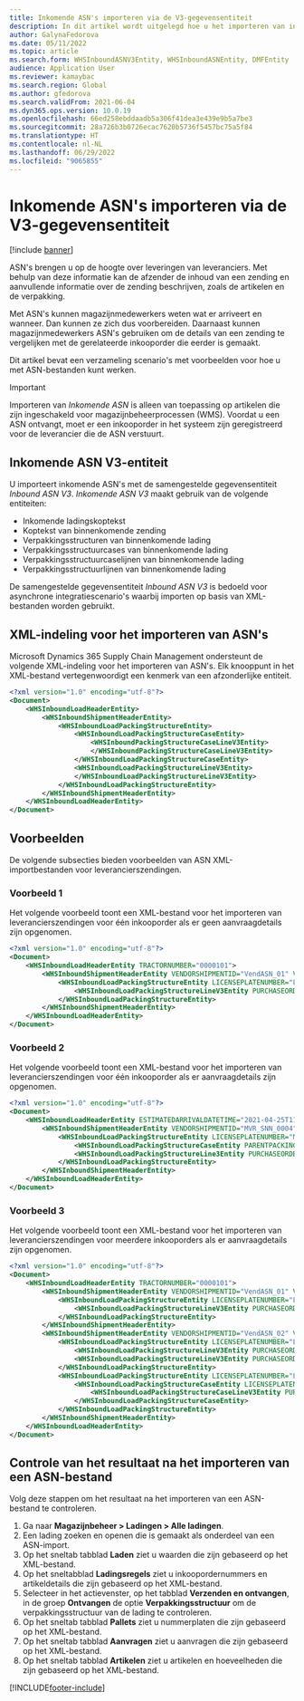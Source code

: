 ```yaml
---
title: Inkomende ASN's importeren via de V3-gegevensentiteit
description: In dit artikel wordt uitgelegd hoe u het importeren van inkomende geavanceerde vervoerders meldingen (ASN's) via de inkomende ASN-gegevensentiteit beheert.
author: GalynaFedorova
ms.date: 05/11/2022
ms.topic: article
ms.search.form: WHSInboundASNV3Entity, WHSInboundASNEntity, DMFEntity
audience: Application User
ms.reviewer: kamaybac
ms.search.region: Global
ms.author: gfedorova
ms.search.validFrom: 2021-06-04
ms.dyn365.ops.version: 10.0.19
ms.openlocfilehash: 66ed258ebddaadb5a306f41dea3e439e9b5a7be3
ms.sourcegitcommit: 28a726b3b0726ecac7620b5736f5457bc75a5f84
ms.translationtype: HT
ms.contentlocale: nl-NL
ms.lasthandoff: 06/29/2022
ms.locfileid: "9065855"
---
```

# <a name="import-inbound-asns-through-the-v3-data-entity"></a>Inkomende ASN's importeren via de V3-gegevensentiteit

[!include [banner](../../includes/banner.md)]

ASN's brengen u op de hoogte over leveringen van leveranciers. Met behulp van deze informatie kan de afzender de inhoud van een zending en aanvullende informatie over de zending beschrijven, zoals de artikelen en de verpakking.

Met ASN's kunnen magazijnmedewerkers weten wat er arriveert en wanneer. Dan kunnen ze zich dus voorbereiden. Daarnaast kunnen magazijnmedewerkers ASN's gebruiken om de details van een zending te vergelijken met de gerelateerde inkooporder die eerder is gemaakt.

Dit artikel bevat een verzameling scenario's met voorbeelden voor hoe u met ASN-bestanden kunt werken.

> [!IMPORTANT]
> Importeren van *Inkomende ASN* is alleen van toepassing op artikelen die zijn ingeschakeld voor magazijnbeheerprocessen (WMS). Voordat u een ASN ontvangt, moet er een inkooporder in het systeem zijn geregistreerd voor de leverancier die de ASN verstuurt.

## <a name="inbound-asn-v3-entity"></a>Inkomende ASN V3-entiteit

U importeert inkomende ASN's met de samengestelde gegevensentiteit *Inbound ASN V3*. *Inkomende ASN V3* maakt gebruik van de volgende entiteiten:

- Inkomende ladingskoptekst
- Koptekst van binnenkomende zending
- Verpakkingsstructuren van binnenkomende lading
- Verpakkingsstructuurcases van binnenkomende lading
- Verpakkingsstructuurcaselijnen van binnenkomende lading
- Verpakkingsstructuurlijnen van binnenkomende lading

De samengestelde gegevensentiteit *Inbound ASN V3* is bedoeld voor asynchrone integratiescenario's waarbij importen op basis van XML-bestanden worden gebruikt.

## <a name="xml-format-for-importing-asns"></a>XML-indeling voor het importeren van ASN's

Microsoft Dynamics 365 Supply Chain Management ondersteunt de volgende XML-indeling voor het importeren van ASN's. Elk knooppunt in het XML-bestand vertegenwoordigt een kenmerk van een afzonderlijke entiteit.

```xml
<?xml version="1.0" encoding="utf-8"?>
<Document>
    <WHSInboundLoadHeaderEntity>
        <WHSInboundShipmentHeaderEntity>
            <WHSInboundLoadPackingStructureEntity>
                <WHSInboundLoadPackingStructureCaseEntity>
                    <WHSInboundPackingStructureCaseLineV3Entity>
                    </WHSInboundPackingStructureCaseLineV3Entity>
                </WHSInboundLoadPackingStructureCaseEntity>
                <WHSInboundLoadPackingStructureLineV3Entity>
                </WHSInboundLoadPackingStructureLineV3Entity>
            </WHSInboundLoadPackingStructureEntity>
        </WHSInboundShipmentHeaderEntity>
    </WHSInboundLoadHeaderEntity>
</Document>
```

## <a name="examples"></a>Voorbeelden

De volgende subsecties bieden voorbeelden van ASN XML-importbestanden voor leverancierszendingen.

### <a name="example-1"></a>Voorbeeld 1

Het volgende voorbeeld toont een XML-bestand voor het importeren van leverancierszendingen voor één inkooporder als er geen aanvraagdetails zijn opgenomen.

```xml
<?xml version="1.0" encoding="utf-8"?>
<Document>
    <WHSInboundLoadHeaderEntity TRACTORNUMBER="0000101">
        <WHSInboundShipmentHeaderEntity VENDORSHIPMENTID="VendASN_01" VENDORADDRESSCOUNTRYREGIONID = "USA" VENDORADDRESSSTREET = "123 Coffee Street" VENDORADDRESSSTATEID = "WA" VENDORADDRESSCITY = "Redmond" VENDORADDRESSZIPCODE = "98052">
            <WHSInboundLoadPackingStructureEntity LICENSEPLATENUMBER="LP_ASN_001">
                <WHSInboundLoadPackingStructureLineV3Entity PURCHASEORDERNUMBER="00000176" ITEMNUMBER="A0001" QUANTITY="1" UNITSYMBOL="ea" />
            </WHSInboundLoadPackingStructureEntity>
        </WHSInboundShipmentHeaderEntity>
    </WHSInboundLoadHeaderEntity>
</Document>
```

### <a name="example-2"></a>Voorbeeld 2

Het volgende voorbeeld toont een XML-bestand voor het importeren van leverancierszendingen voor één inkooporder als er aanvraagdetails zijn opgenomen.

```xml
<?xml version="1.0" encoding="utf-8"?>
<Document>
    <WHSInboundLoadHeaderEntity ESTIMATEDARRIVALDATETIME="2021-04-25T11:00:00+00:00">
        <WHSInboundShipmentHeaderEntity VENDORSHIPMENTID="MVR_SNN_0004">
            <WHSInboundLoadPackingStructureEntity LICENSEPLATENUMBER="MVR_SNN_0004" PACKEDTOTALQUANTITY="2.00">
                <WHSInboundLoadPackingStructureCaseEntity PARENTPACKINGSTRUCTURELICENSEPLATENUMBER="MVR_SNN_0004" LICENSEPLATENUMBER="MVR_SNN_0004A" PACKEDTOTALQUANTITY="2.00" />
                <WHSInboundLoadPackingStructureLine3Entity PURCHASEORDERNUMBER="00000175" ITEMNUMBER="A0001" PURCHASEORDERLINENUMBER="1" QUANTITY="2.00" UNITSYMBOL="ea" />
            </WHSInboundLoadPackingStructureEntity>
        </WHSInboundShipmentHeaderEntity>
    </WHSInboundLoadHeaderEntity>
</Document>
```

### <a name="example-3"></a>Voorbeeld 3

Het volgende voorbeeld toont een XML-bestand voor het importeren van leverancierszendingen voor meerdere inkooporders als er aanvraagdetails zijn opgenomen.

```xml
<?xml version="1.0" encoding="utf-8"?>
<Document>
    <WHSInboundLoadHeaderEntity TRACTORNUMBER="0000101">
        <WHSInboundShipmentHeaderEntity VENDORSHIPMENTID="VendASN_01" VENDORADDRESSCOUNTRYREGIONID = "USA" VendorAddressStreet = "123 Coffee Street" VENDORADDRESSSTATEID = "WA" VENDORADDRESSCITY = "Redmond" VENDORADDRESSZIPCODE = "98052">
            <WHSInboundLoadPackingStructureEntity LICENSEPLATENUMBER="LP_ASN_001">
                <WHSInboundLoadPackingStructureLineV3Entity PURCHASEORDERNUMBER="00000176" ITEMNUMBER="A0001" QUANTITY="100" UNITSYMBOL="ea" />
            </WHSInboundLoadPackingStructureEntity>
        </WHSInboundShipmentHeaderEntity>
        <WHSInboundShipmentHeaderEntity VENDORSHIPMENTID="VendASN_02" VENDORADDRESSCOUNTRYREGIONID = "USA" VendorAddressStreet = "123 Coffee Street" VENDORADDRESSSTATEID = "WA" VENDORADDRESSCITY = "Redmond" VENDORADDRESSZIPCODE = "98052">
            <WHSInboundLoadPackingStructureEntity LICENSEPLATENUMBER="LP_ASN_001">
                <WHSInboundLoadPackingStructureLineV3Entity PURCHASEORDERNUMBER="00000177" ITEMNUMBER="A0001" QUANTITY="200" UNITSYMBOL="ea" />
                <WHSInboundLoadPackingStructureLineV3Entity PURCHASEORDERNUMBER="00000177" ITEMNUMBER="P0004" QUANTITY="300" UNITSYMBOL="ea" ITEMBATCHNUMBER="BN0001" />
            </WHSInboundLoadPackingStructureEntity>
            <WHSInboundLoadPackingStructureEntity LICENSEPLATENUMBER="LP_ASN_002">
                <WHSInboundLoadPackingStructureCaseEntity LICENSEPLATENUMBER="LP_ASN_002_C01">
                    <WHSInboundLoadPackingStructureCaseLineV3Entity PURCHASEORDERNUMBER="00000177" ITEMNUMBER="A0001" QUANTITY="400" UNITSYMBOL="ea" />
                </WHSInboundLoadPackingStructureCaseEntity>
            </WHSInboundLoadPackingStructureEntity>
        </WHSInboundShipmentHeaderEntity>
    </WHSInboundLoadHeaderEntity>
</Document>
```

## <a name="inspect-the-results-of-importing-an-asn-file"></a>Controle van het resultaat na het importeren van een ASN-bestand

Volg deze stappen om het resultaat na het importeren van een ASN-bestand te controleren.

1. Ga naar **Magazijnbeheer \> Ladingen \> Alle ladingen**.
1. Een lading zoeken en openen die is gemaakt als onderdeel van een ASN-import.
1. Op het sneltab tabblad **Laden** ziet u waarden die zijn gebaseerd op het XML-bestand.
1. Op het sneltabblad **Ladingsregels** ziet u inkoopordernummers en artikeldetails die zijn gebaseerd op het XML-bestand.
1. Selecteer in het actievenster, op het tabblad **Verzenden en ontvangen**, in de groep **Ontvangen** de optie **Verpakkingsstructuur** om de verpakkingsstructuur van de lading te controleren.
1. Op het sneltab tabblad **Pallets** ziet u nummerplaten die zijn gebaseerd op het XML-bestand.
1. Op het sneltab tabblad **Aanvragen** ziet u aanvragen die zijn gebaseerd op het XML-bestand.
1. Op het sneltab tabblad **Artikelen** ziet u artikelen en hoeveelheden die zijn gebaseerd op het XML-bestand.

[!INCLUDE[footer-include](../../includes/footer-banner.md)]
